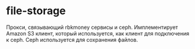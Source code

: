# file-storage
Прокси, связывающий rbkmoney сервисы и ceph. Имплементирует Amazon S3 клиент, который используется, как клиент для подключения к ceph.
Ceph используется для сохранения файлов.
